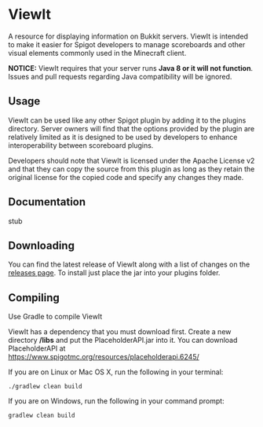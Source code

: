 # ViewIt
A resource for displaying information on Bukkit servers. ViewIt is intended to make it easier for Spigot developers to manage scoreboards and other visual elements commonly used in the Minecraft client.

**NOTICE:** ViewIt requires that your server runs **Java 8 or it will not function**. Issues and pull requests regarding Java compatibility will be ignored.

## Usage
ViewIt can be used like any other Spigot plugin by adding it to the plugins directory. Server owners will find that the options provided by the plugin are relatively limited as it is designed to be used by developers to enhance interoperability between scoreboard plugins.

Developers should note that ViewIt is licensed under the Apache License v2 and that they can copy the source from this plugin as long as they retain the original license for the copied code and specify any changes they made. 

## Documentation
stub

## Downloading
You can find the latest release of ViewIt along with a list of changes on the [releases page](https://github.com/t7seven7t/ViewIt/releases). To install just place the jar into your plugins folder.

## Compiling
Use Gradle to compile ViewIt

ViewIt has a dependency that you must download first. Create a new directory **/libs** and put the PlaceholderAPI.jar into it. You can download PlaceholderAPI at https://www.spigotmc.org/resources/placeholderapi.6245/

If you are on Linux or Mac OS X, run the following in your terminal:

    ./gradlew clean build

If you are on Windows, run the following in your command prompt:

    gradlew clean build
